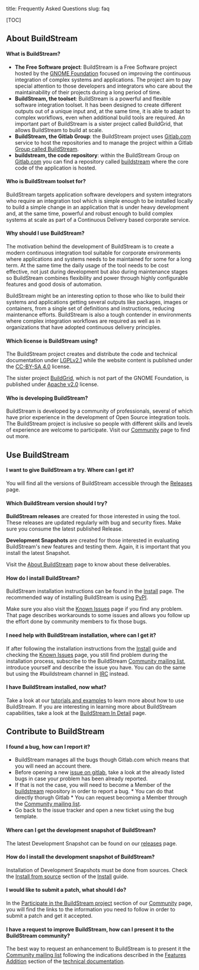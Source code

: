 title: Frequently Asked Questions
slug: faq

[TOC]

## About BuildStream

#### What is BuildStream?

* **The Free Software project**: BuildStream is a Free Software project hosted by the [GNOME Foundation] focused on improving the continuous integration of complex systems and applications. The project aim to pay special attention to those developers and integrators who care about the maintainability of their projects during a long period of time.
* **BuildStream, the toolset**: BuildStream is a powerful and flexible software integration toolset. It has been designed to create different outputs out of a unique input and, at the same time, it is able to adapt to complex workflows, even when additional build tools are required. An important part of BuildStream is a sister project called BuildGrid, that allows BuildStream to build at scale.
* **BuildStream, the Gitlab Group**: the BuildStream project uses [Gitlab.com] service to host the repositories and to manage the project within a Gitlab [Group called BuildStream].
* **buildstream, the code repository**: within the BuildStream Group on [Gitlab.com] you can find a repository called [buildstream] where the core code of the application is hosted.

#### Who is BuildStream toolset for?

BuildStream targets application software developers and system integrators who require an integration tool which is simple enough to be installed locally to build a simple change in an application that is under heavy development and, at the same time, powerful and robust enough to build complex systems at scale as part of a Continuous Delivery based corporate service.

#### Why should I use BuildStream?

The motivation behind the development of BuildStream is to create a modern continuous integration tool suitable for corporate environments where applications and systems needs to be maintained for some for a long term. At the same time the daily usage of the tool needs to be cost effective, not just during development but also during maintenance stages so BuildStream combines flexibility and power through highly configurable features and good dosis of automation.

BuildStream might be an interesting option to those who like to build their systems and applications getting several outputs like packages, images or containers, from a single set of definitions and instructions, reducing maintenance efforts. BuildStream is also a tough contender in environments where complex integration workflows are required as well as in organizations that have adopted continuous delivery principles.

#### Which license is BuildStream using?

The BuildStream project creates and distribute the code and technical documentation under [LGPLv2.1] while the website content is published under the [CC-BY-SA 4.0] license.

The sister project [BuildGrid], which is not part of the GNOME Foundation, is published under [Apache v2.0] license.

#### Who is developing BuildStream?

BuildStream is developed by a community of professionals, several of which have prior experience in the development of Open Source integration tools. The BuildStream project is inclusive so people with different skills and levels of experience are welcome to participate. Visit our [Community] page to find out more.

## Use BuildStream

#### I want to give BuildStream a try. Where can I get it?

You will find all the versions of BuildStream accessible through the [Releases] page.

#### Which BuildStream version should I try?

**BuildStream releases** are created for those interested in using the tool. These releases are updated regularly with bug and security fixes. Make sure you consume the latest published Release.

**Development Snapshots** are created for those interested in evaluating BuildStream's new features and testing them. Again, it is important that you install the latest Snapshot.

Visit the [About BuildStream] page to know about these deliverables.

#### How do I install BuildStream?

BuildStream installation instructions can be found in the [Install] page. The recommended way of installing BuildStream is using [PyPI].

Make sure you also visit the [Known Issues] page if you find any problem. That page describes workarounds to some issues and allows you follow up the effort done by community members to fix those bugs.

#### I need help with BuildStream installation, where can I get it?

If after following the installation instructions from the [Install] guide and checking the [Known Issues] page, you still find problem during the installation process, subscribe to the BuildStream [Community mailing list], introduce yourself and describe the issue you have. You can do the same but using the #buildstream channel in [IRC] instead.

#### I have BuildStream installed, now what?

Take a look at our [tutorials and examples] to learn more about how to use BuildStream. If you are interesting in learning more about BuildStream capabilities, take a look at the [BuildStream In Detail] page.

## Contribute to BuildStream

#### I found a bug, how can I report it?

* BuildStream manages all the bugs though Gitlab.com which means that you will need an account there.
* Before opening a new [issue on gitlab], take a look at the already listed bugs in case your problem has been already reported.
* If that is not the case, you will need to become a Member of the [buildstream] repository in order to report a bug.
      * You can do that directly thorugh Gitlab
      * You can request becoming a Member through the [Community mailing list].
* Go back to the issue tracker and open a new ticket using the bug template.

#### Where can I get the development snapshot of BuildStream?

The latest Development Snapshot can be found on our [releases] page.

#### How do I install the development snapshot of BuildStream?

Installation of Development Snapshots must be done from sources. Check the [Install from source] section of the [Install] guide.

#### I would like to submit a patch, what should I do?

In the [Participate in the BuildStream project] section of our [Community] page, you will find the links to the information you need to follow in order to submit a patch and get it accepted.

#### I have a request to improve BuildStream, how can I present it to the BuildStream community?

The best way to request an enhancement to BuildStream is to present it the [Community mailing list] following the indications described in the [Features Addition] section of the [technical documentation].

[GNOME Foundation]: https://www.gnome.org/foundation/
[Gitlab.com]: https://gitlab.com
[Group called BuildStream]: https://gitlab.com/BuildStream
[buildstream]: https://gitlab.com/BuildStream/buildstream
[LGPLv2.1]: https://gitlab.com/BuildStream/buildstream/blob/master/COPYING
[CC-BY-SA 4.0]: https://creativecommons.org/licenses/by-sa/4.0/
[BuildGrid]: https://gitlab.com/BuildGrid/buildgrid
[Apache v2.0]: https://gitlab.com/BuildGrid/buildgrid/blob/master/LICENSE
[Community]: {filename}community.md
[Releases]: {filename}releases.md
[About BuildStream]: {filename}about.md
[Install]: {filename}installation.md
[PyPI]: {filename}source_installation.md#install_pypi
[Known Issues]: {filename}known_issues.md
[Community mailing list]: https://mail.gnome.org/mailman/listinfo/buildstream-list
[IRC]: irc://irc.gnome.org/#buildstream
[BuildStream In Detail]: {filename}buildstream_in_detail.md
[tutorials and examples]: https://buildstream.gitlab.io/buildstream/main_using.html
[issue on gitlab]: https://gitlab.com/BuildStream/buildstream/issues/new
[Install from source]: {filename}installation.md#install_from_source
[Participate in the BuildStream project]: {filename}community.md#participate-in-the-buildstream-project
[Features Addition]: https://buildstream.gitlab.io/buildstream/HACKING.html#feature-additions
[technical documentation]: https://buildstream.gitlab.io/buildstream/index.html
